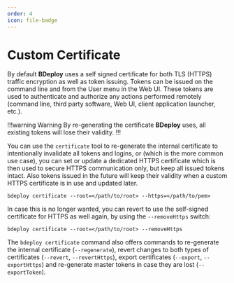 ```yaml
---
order: 4
icon: file-badge
---
```


# Custom Certificate

By default **BDeploy** uses a self signed certificate for both TLS (HTTPS) traffic encryption as well as token issuing. Tokens can be issued on the command line and from the User menu in the Web UI. These tokens are used to authenticate and authorize any actions performed remotely (command line, third party software, Web UI, client application launcher, etc.).

!!!warning Warning
By re-generating the certificate **BDeploy** uses, all existing tokens will lose their validity.
!!!

You can use the `certificate` tool to re-generate the internal certificate to intentionally invalidate all tokens and logins, or (which is the more common use case), you can set or update a dedicated HTTPS certificate which is then used to secure HTTPS communication only, but keep all issued tokens intact. Also tokens issued in the future will keep their validity when a custom HTTPS certificate is in use and updated later.

```
bdeploy certificate --root=</path/to/root> --https=</path/to/pem>
```

In case this is no longer wanted, you can revert to use the self-signed certificate for HTTPS as well again, by using the `--removeHttps` switch:

```
bdeploy certificate --root=</path/to/root> --removeHttps
```

The `bdeploy certificate` command also offers commands to re-generate the internal certificate (`--regenerate`), revert changes to both types of certificates (`--revert`, `--revertHttps`), export certificates (`--export`, `--exportHttps`) and re-generate master tokens in case they are lost (`--exportToken`).
